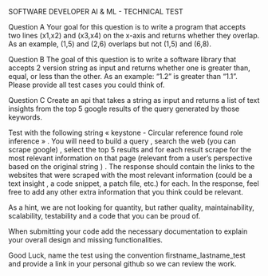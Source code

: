 

SOFTWARE DEVELOPER AI & ML - TECHNICAL TEST 

Question A
Your goal for this question is to write a program that accepts two lines (x1,x2) and (x3,x4) on the x-axis and returns whether they overlap. As an example, (1,5) and (2,6) overlaps but not (1,5) and (6,8).
 
Question B
The goal of this question is to write a software library that accepts 2 version string as input and returns whether one is greater than, equal, or less than the other. As an example: “1.2” is greater than “1.1”. Please provide all test cases you could think of.

Question C
Create an api that takes a string as input and returns a list of text insights from the top 5 google results of the query generated by those keywords. 

Test with the following string « keystone - Circular reference found role inference » . You will need to build a query , search the web (you can scrape google) , select the top 5 results and for each result scrape for the most relevant information on that page (relevant from a user’s perspective based on the original string ) . The response should contain the links to the websites that were scraped with the most relevant information (could be a text insight ,  a code snippet, a patch file, etc.) for each. In the response, feel free to add any other extra information that you think could be relevant.

As a hint, we are not looking for quantity, but rather quality, maintainability, scalability, testability and a code that you can be proud of.

When submitting your code add the necessary documentation to explain your overall design and missing functionalities. 

Good Luck, name the test using the convention firstname_lastname_test and provide a link in your personal github so we can review the work.



